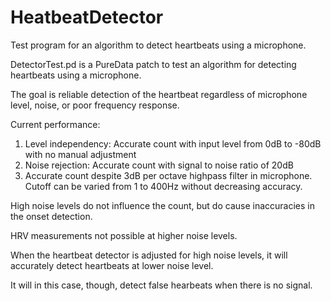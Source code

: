 # HeatbeatDetector
Test program for an algorithm to detect heartbeats using a microphone.

DetectorTest.pd is a PureData patch to test an algorithm for detecting heartbeats using a microphone. 

The goal is reliable detection of the heartbeat regardless of microphone level, noise, or poor frequency response.

Current performance:

1.  Level independency: Accurate count with input level from 0dB to -80dB with no manual adjustment
2.  Noise rejection:  Accurate count with signal to noise ratio of 20dB
3.  Accurate count despite 3dB per octave highpass filter in microphone.  Cutoff can be varied from 1 to 400Hz without decreasing accuracy.

High noise levels do not influence the count, but do cause inaccuracies in the onset detection.  

HRV measurements not possible at higher noise levels.

When the heartbeat detector is adjusted for high noise levels, it will accurately detect heartbeats at lower noise level.

It will in this case, though, detect false hearbeats when there is no signal.
